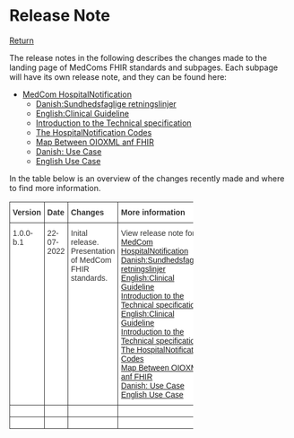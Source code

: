 # Release Note
[Return](../../index.md)

The release notes in the following describes the changes made to the landing page of MedComs FHIR standards and subpages.
Each subpage will have its own release note, and they can be found here: 

  * [MedCom HospitalNotification](../documents/ReleaseNote-ENG.md)
    * [Danish:Sundhedsfaglige retningslinjer](../documents/ReleaseNoteClinGuideDK.md)
    * [English:Clinical Guideline](../documents/ReleaseNotesClinGuideENG.md)
    * [Introduction to the Technical specification](../documents/ReleaseNoteIntroTechnicalSpec.md)
    * [The HospitalNotification Codes](../documents/RelaseNoteOverviewHospitalNot.md)
    * [Map Between OIOXML anf FHIR](../documents/ReleaseNoteOIO.md)
    * [Danish: Use Case](../documents/ReleaseNoteUsecaseDK.md)
    * [English Use Case](../documents/ReleaseNoteUseCaseENG.md)

In the table below is an overview of the changes recently made and where to find more information.

<style type="text/css">
.tg  {border-collapse:collapse;border-spacing:0;max-width:65%;}
.tg td{border-color:black;border-style:solid;border-width:1px;font-family:Arial, sans-serif;font-size:14px;
  overflow:hidden;padding:10px 5px;word-break:normal;}
.tg th{border-color:black;border-style:solid;border-width:1px;font-family:Arial, sans-serif;font-size:14px;
  font-weight:normal;overflow:hidden;padding:10px 5px;word-break:normal;}
.tg .tg-c75y{background-color:#FFF;border-color:#343434;color:#343434;font-weight:bold;text-align:left;vertical-align:top}
.tg .tg-pkxh{background-color:#FFF;border-color:#343434;color:#343434;text-align:left;vertical-align:top}
</style>
<table class="tg">
<thead>
  <tr>
    <th class="tg-c75y"><span style="font-weight:bold;color:#343434">Version</span></th>
    <th class="tg-c75y"><span style="font-weight:bold;color:#343434">Date</span></th>
    <th class="tg-c75y"><span style="font-weight:bold;color:#343434">Changes</span></th>
    <th class="tg-c75y"><span style="font-weight:bold;color:#343434">More information</span></th>
  </tr>
</thead>
<tbody>
  <tr>
    <td class="tg-pkxh"><span style="color:#343434">1.0.0-b.1</span></td>
    <td class="tg-pkxh"><span style="color:#343434">22-07-2022</span></td>
    <td class="tg-pkxh"><span style="color:#343434">Inital release. Presentation of MedCom FHIR standards.</span></td>
    <td class="tg-pkxh"><span style="color:#343434">View release note for: <br> </span><a href="ReleaseNote-ENG.md">MedCom HospitalNotification</a> <br> <a href="ReleaseNoteClinGuideDK.md">Danish:Sundhedsfaglige retningslinjer</a> <br> <a href="ReleaseNotesClinGuideENG.md">English:Clinical Guideline</a> <br> <a href="ReleaseNoteIntroTechnicalSpec.md">Introduction to the Technical specification</a> <br> <a href="ReleaseNotesClinGuideENG.md">English:Clinical Guideline</a> <br> <a href="ReleaseNoteIntroTechnicalSpec.md">Introduction to the Technical specification</a> <br> <a href="RelaseNoteOverviewHospitalNot.md">The HospitalNotification Codes</a> <br> <a href="ReleaseNoteOIO.md">Map Between OIOXML anf FHIR</a> <br> <a href="ReleaseNoteUsecaseDK.md">Danish: Use Case</a> <br> <a href="ReleaseNoteUseCaseENG.md">English Use Case</a> </td>
  </tr>
  <tr>
    <td class="tg-pkxh"></td>
    <td class="tg-pkxh"></td>
    <td class="tg-pkxh"></td>
    <td class="tg-pkxh"></td>
  </tr>
  <tr>
    <td class="tg-pkxh"></td>
    <td class="tg-pkxh"></td>
    <td class="tg-pkxh"></td>
    <td class="tg-pkxh"></td>
  </tr>
</tbody>
</table>
